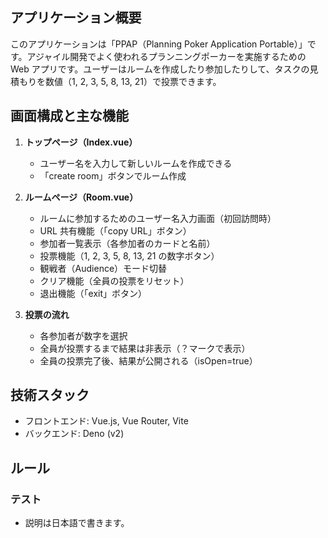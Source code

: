 ## アプリケーション概要

このアプリケーションは「PPAP（Planning Poker Application
Portable）」です。アジャイル開発でよく使われるプランニングポーカーを実施するための Web アプリです。ユーザーはルームを作成したり参加したりして、タスクの見積もりを数値（1, 2, 3, 5, 8, 13, 21）で投票できます。

## 画面構成と主な機能

1. **トップページ（Index.vue）**

   - ユーザー名を入力して新しいルームを作成できる
   - 「create room」ボタンでルーム作成

2. **ルームページ（Room.vue）**

   - ルームに参加するためのユーザー名入力画面（初回訪問時）
   - URL 共有機能（「copy URL」ボタン）
   - 参加者一覧表示（各参加者のカードと名前）
   - 投票機能（1, 2, 3, 5, 8, 13, 21 の数字ボタン）
   - 観戦者（Audience）モード切替
   - クリア機能（全員の投票をリセット）
   - 退出機能（「exit」ボタン）

3. **投票の流れ**
   - 各参加者が数字を選択
   - 全員が投票するまで結果は非表示（？マークで表示）
   - 全員の投票完了後、結果が公開される（isOpen=true）

## 技術スタック

- フロントエンド: Vue.js, Vue Router, Vite
- バックエンド: Deno (v2)

## ルール

### テスト

- 説明は日本語で書きます。
